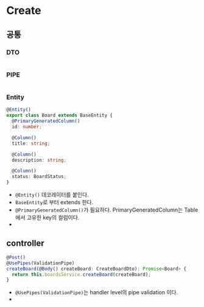 # Create
## 공통
### DTO
```ts
```
### PIPE
```ts

```
### Entity
```ts
@Entity()
export class Board extends BaseEntity {
  @PrimaryGeneratedColumn()
  id: number;

  @Column()
  title: string;

  @Column()
  description: string;

  @Column()
  status: BoardStatus;
}
```
- `@Entity()` 데코레이터를 붙인다.
- `BaseEntity`로 부터 extends 한다.
- `@PrimaryGeneratedColumn()`가 필요하다. PrimaryGeneratedColumn는 Table에서 고유한 key의 컬럼이다.
- 



## controller
```ts
@Post()
@UsePipes(ValidationPipe)
createBoard(@Body() createBoard: CreateBoardDto): Promise<Board> {
  return this.boardsService.createBoard(createBoard);
}
```
- `@UsePipes(ValidationPipe)`는 handler level의 pipe validation 이다.
- 